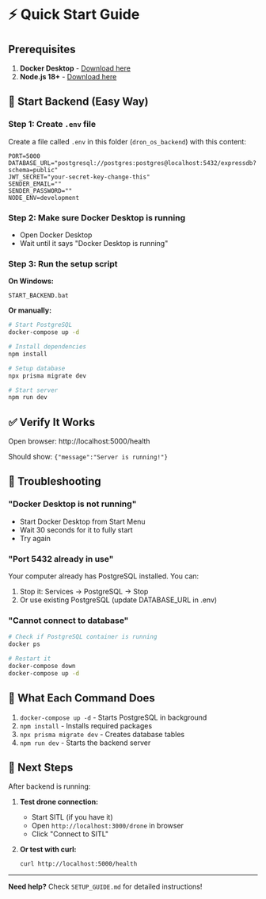 # ⚡ Quick Start Guide

## Prerequisites

1. **Docker Desktop** - [Download here](https://www.docker.com/products/docker-desktop/)
2. **Node.js 18+** - [Download here](https://nodejs.org/)

## 🚀 Start Backend (Easy Way)

### Step 1: Create `.env` file

Create a file called `.env` in this folder (`dron_os_backend`) with this content:

```env
PORT=5000
DATABASE_URL="postgresql://postgres:postgres@localhost:5432/expressdb?schema=public"
JWT_SECRET="your-secret-key-change-this"
SENDER_EMAIL=""
SENDER_PASSWORD=""
NODE_ENV=development
```

### Step 2: Make sure Docker Desktop is running

- Open Docker Desktop
- Wait until it says "Docker Desktop is running"

### Step 3: Run the setup script

**On Windows:**
```
START_BACKEND.bat
```

**Or manually:**
```bash
# Start PostgreSQL
docker-compose up -d

# Install dependencies
npm install

# Setup database
npx prisma migrate dev

# Start server
npm run dev
```

## ✅ Verify It Works

Open browser: http://localhost:5000/health

Should show: `{"message":"Server is running!"}`

## 🐛 Troubleshooting

### "Docker Desktop is not running"
- Start Docker Desktop from Start Menu
- Wait 30 seconds for it to fully start
- Try again

### "Port 5432 already in use"
Your computer already has PostgreSQL installed. You can:
1. Stop it: Services → PostgreSQL → Stop
2. Or use existing PostgreSQL (update DATABASE_URL in .env)

### "Cannot connect to database"
```bash
# Check if PostgreSQL container is running
docker ps

# Restart it
docker-compose down
docker-compose up -d
```

## 📝 What Each Command Does

1. `docker-compose up -d` - Starts PostgreSQL in background
2. `npm install` - Installs required packages
3. `npx prisma migrate dev` - Creates database tables
4. `npm run dev` - Starts the backend server

## 🎯 Next Steps

After backend is running:

1. **Test drone connection:**
   - Start SITL (if you have it)
   - Open `http://localhost:3000/drone` in browser
   - Click "Connect to SITL"

2. **Or test with curl:**
   ```bash
   curl http://localhost:5000/health
   ```

---

**Need help?** Check `SETUP_GUIDE.md` for detailed instructions!



